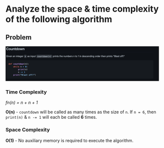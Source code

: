 # Analyze the space & time complexity of the following algorithm
## Problem

![Countdown](./images/Screenshot%202021-10-04%20at%2021.47.02.png)

### Time Complexity

*fn(n) = n + n + 1*

**O(n)** - `countdown` will be called as many times as the size of `n`. If `n = 6`, then `print(n)` & `n -= 1` will each be called **6** times.

### Space Complexity

**O(1)** - No auxiliary memory is required to execute the algorithm.
